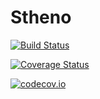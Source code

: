 # Stheno

[![Build Status](https://travis-ci.org/willtebbutt/Stheno.jl.svg?branch=master)](https://travis-ci.org/willtebbutt/Stheno.jl)

[![Coverage Status](https://coveralls.io/repos/willtebbutt/Stheno.jl/badge.svg?branch=master&service=github)](https://coveralls.io/github/willtebbutt/Stheno.jl?branch=master)

[![codecov.io](http://codecov.io/github/willtebbutt/Stheno.jl/coverage.svg?branch=master)](http://codecov.io/github/willtebbutt/Stheno.jl?branch=master)
